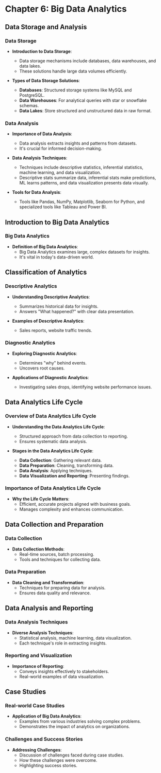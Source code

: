 # Chapter 6: Big Data Analytics

## Data Storage and Analysis

### Data Storage
- **Introduction to Data Storage**:
  - Data storage mechanisms include databases, data warehouses, and data lakes.
  - These solutions handle large data volumes efficiently.

- **Types of Data Storage Solutions**:
  - **Databases**: Structured storage systems like MySQL and PostgreSQL.
  - **Data Warehouses**: For analytical queries with star or snowflake schemas.
  - **Data Lakes**: Store structured and unstructured data in raw format.

### Data Analysis
- **Importance of Data Analysis**:
  - Data analysis extracts insights and patterns from datasets.
  - It's crucial for informed decision-making.

- **Data Analysis Techniques**:
  - Techniques include descriptive statistics, inferential statistics, machine learning, and data visualization.
  - Descriptive stats summarize data, inferential stats make predictions, ML learns patterns, and data visualization presents data visually.

- **Tools for Data Analysis**:
  - Tools like Pandas, NumPy, Matplotlib, Seaborn for Python, and specialized tools like Tableau and Power BI.

## Introduction to Big Data Analytics

### Big Data Analytics
- **Definition of Big Data Analytics**:
  - Big Data Analytics examines large, complex datasets for insights.
  - It's vital in today's data-driven world.

## Classification of Analytics

### Descriptive Analytics
- **Understanding Descriptive Analytics**:
  - Summarizes historical data for insights.
  - Answers "What happened?" with clear data presentation.

- **Examples of Descriptive Analytics**:
  - Sales reports, website traffic trends.

### Diagnostic Analytics
- **Exploring Diagnostic Analytics**:
  - Determines "why" behind events.
  - Uncovers root causes.

- **Applications of Diagnostic Analytics**:
  - Investigating sales drops, identifying website performance issues.

## Data Analytics Life Cycle

### Overview of Data Analytics Life Cycle
- **Understanding the Data Analytics Life Cycle**:
  - Structured approach from data collection to reporting.
  - Ensures systematic data analysis.

- **Stages in the Data Analytics Life Cycle**:
  - **Data Collection**: Gathering relevant data.
  - **Data Preparation**: Cleaning, transforming data.
  - **Data Analysis**: Applying techniques.
  - **Data Visualization and Reporting**: Presenting findings.

### Importance of Data Analytics Life Cycle
- **Why the Life Cycle Matters**:
  - Efficient, accurate projects aligned with business goals.
  - Manages complexity and enhances communication.

## Data Collection and Preparation

### Data Collection
- **Data Collection Methods**:
  - Real-time sources, batch processing.
  - Tools and techniques for collecting data.

### Data Preparation
- **Data Cleaning and Transformation**:
  - Techniques for preparing data for analysis.
  - Ensures data quality and relevance.

## Data Analysis and Reporting

### Data Analysis Techniques
- **Diverse Analysis Techniques**:
  - Statistical analysis, machine learning, data visualization.
  - Each technique's role in extracting insights.

### Reporting and Visualization
- **Importance of Reporting**:
  - Conveys insights effectively to stakeholders.
  - Real-world examples of data visualization.

## Case Studies

### Real-world Case Studies
- **Application of Big Data Analytics**:
  - Examples from various industries solving complex problems.
  - Demonstrates the impact of analytics on organizations.

### Challenges and Success Stories
- **Addressing Challenges**:
  - Discussion of challenges faced during case studies.
  - How these challenges were overcome.
  - Highlighting success stories.